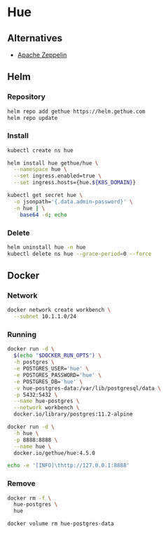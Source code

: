 # Hue

## Alternatives

- [Apache Zeppelin](/apache/zeppelin.md)

## Helm

### Repository

```sh
helm repo add gethue https://helm.gethue.com
helm repo update
```

### Install

```sh
kubectl create ns hue
```

```sh
helm install hue gethue/hue \
  --namespace hue \
  --set ingress.enabled=true \
  --set ingress.hosts={hue.${K8S_DOMAIN}}
```

```sh
kubectl get secret hue \
  -o jsonpath='{.data.admin-password}' \
  -n hue | \
    base64 -d; echo
```

### Delete

```sh
helm uninstall hue -n hue
kubectl delete ns hue --grace-period=0 --force
```

## Docker

### Network

```sh
docker network create workbench \
  --subnet 10.1.1.0/24
```

### Running

```sh
docker run -d \
  $(echo "$DOCKER_RUN_OPTS") \
  -h postgres \
  -e POSTGRES_USER='hue' \
  -e POSTGRES_PASSWORD='hue' \
  -e POSTGRES_DB='hue' \
  -v hue-postgres-data:/var/lib/postgresql/data \
  -p 5432:5432 \
  --name hue-postgres \
  --network workbench \
  docker.io/library/postgres:11.2-alpine
```

```sh
docker run -d \
  -h hue \
  -p 8888:8888 \
  --name hue \
  docker.io/gethue/hue:4.5.0
```

```sh
echo -e '[INFO]\thttp://127.0.0.1:8888'
```

### Remove

```sh
docker rm -f \
  hue-postgres \
  hue

docker volume rm hue-postgres-data
```
